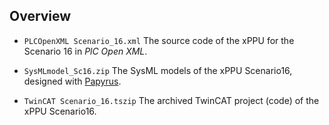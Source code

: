 ## Overview

* `PLCOpenXML Scenario_16.xml`
  The source code of the xPPU for the Scenario 16 in *PlC Open XML*.

* `SysMLmodel_Sc16.zip`
  The SysML models of the xPPU Scenario16, designed with [Papyrus](https://eclipse.org/papyrus/).    
  
* `TwinCAT Scenario_16.tszip`   The archived TwinCAT project (code) of the xPPU Scenario16.
